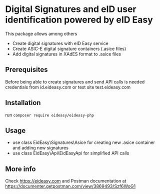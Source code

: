 # Digital Signatures and eID user identification powered by eID Easy
This package allows among others

- Create digital signatures with eID Easy service
- Create ASIC-E digital signature containers (.asice files)
- Add digital signatures in XAdES format to .asice files

## Prerequisites

Before being able to create signatures and send API calls is needed credentials from id.eideasy.com or test site test.eideasy.com

## Installation

run `composer require eideasy/eideasy-php`

## Usage

- use class  EidEasy\Signatures\Asice for creating new .asice container and adding new signatures
- use class EidEasy\Api\EidEasyApi for simplified API calls

## More info

Check https://eideasy.com and Postman documentation at https://documenter.getpostman.com/view/3869493/Szf6WoG1



